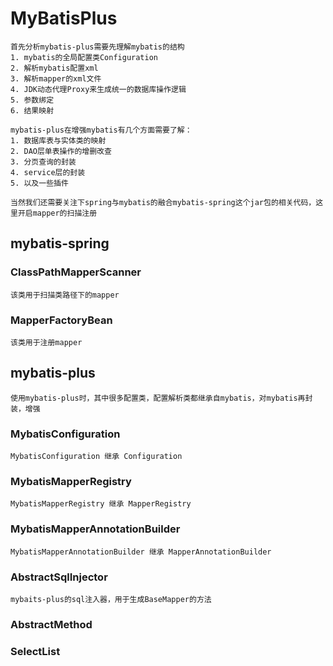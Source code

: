 # MyBatisPlus
    首先分析mybatis-plus需要先理解mybatis的结构
    1. mybatis的全局配置类Configuration
    2. 解析mybatis配置xml 
    3. 解析mapper的xml文件
    4. JDK动态代理Proxy来生成统一的数据库操作逻辑
    5. 参数绑定
    6. 结果映射
    
    mybatis-plus在增强mybatis有几个方面需要了解：
    1. 数据库表与实体类的映射
    2. DAO层单表操作的增删改查
    3. 分页查询的封装
    4. service层的封装
    5. 以及一些插件

    当然我们还需要关注下spring与mybatis的融合mybatis-spring这个jar包的相关代码，这里开启mapper的扫描注册

## mybatis-spring
### ClassPathMapperScanner
    该类用于扫描类路径下的mapper

### MapperFactoryBean
    该类用于注册mapper

## mybatis-plus
    使用mybatis-plus时，其中很多配置类，配置解析类都继承自mybatis，对mybatis再封装，增强
    
### MybatisConfiguration
    MybatisConfiguration 继承 Configuration

### MybatisMapperRegistry
    MybatisMapperRegistry 继承 MapperRegistry

### MybatisMapperAnnotationBuilder
    MybatisMapperAnnotationBuilder 继承 MapperAnnotationBuilder

### AbstractSqlInjector
    mybaits-plus的sql注入器，用于生成BaseMapper的方法
    
### AbstractMethod

### SelectList

